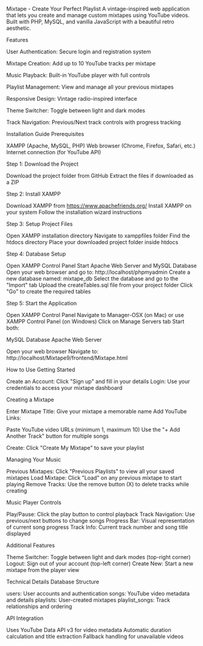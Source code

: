  Mixtape - Create Your Perfect Playlist
A vintage-inspired web application that lets you create and manage custom mixtapes using YouTube videos. Built with PHP, MySQL, and vanilla JavaScript with a beautiful retro aesthetic.



 Features

User Authentication: Secure login and registration system

Mixtape Creation: Add up to 10 YouTube tracks per mixtape

Music Playback: Built-in YouTube player with full controls

Playlist Management: View and manage all your previous mixtapes

Responsive Design: Vintage radio-inspired interface

Theme Switcher: Toggle between light and dark modes

Track Navigation: Previous/Next track controls with progress tracking



 Installation Guide
Prerequisites

XAMPP (Apache, MySQL, PHP)
Web browser (Chrome, Firefox, Safari, etc.)
Internet connection (for YouTube API)

Step 1: Download the Project

Download the project folder from GitHub
Extract the files if downloaded as a ZIP



Step 2: Install XAMPP

Download XAMPP from https://www.apachefriends.org/
Install XAMPP on your system
Follow the installation wizard instructions



Step 3: Setup Project Files

Open XAMPP installation directory
Navigate to xamppfiles folder
Find the htdocs directory
Place your downloaded project folder inside htdocs



Step 4: Database Setup

Open XAMPP Control Panel
Start Apache Web Server and MySQL Database
Open your web browser and go to: http://localhost/phpmyadmin
Create a new database named: mixtape_db
Select the database and go to the "Import" tab
Upload the createTables.sql file from your project folder
Click "Go" to create the required tables



Step 5: Start the Application

Open XAMPP Control Panel
Navigate to Manager-OSX (on Mac) or use XAMPP Control Panel (on Windows)
Click on Manage Servers tab
Start both:

MySQL Database
Apache Web Server


Open your web browser
Navigate to: http://localhost/Mixtape9/frontend/Mixtape.html




 How to Use
Getting Started

Create an Account: Click "Sign up" and fill in your details
Login: Use your credentials to access your mixtape dashboard



Creating a Mixtape

Enter Mixtape Title: Give your mixtape a memorable name
Add YouTube Links:

Paste YouTube video URLs (minimum 1, maximum 10)
Use the "+ Add Another Track" button for multiple songs


Create: Click "Create My Mixtape" to save your playlist



Managing Your Music

Previous Mixtapes: Click "Previous Playlists" to view all your saved mixtapes
Load Mixtape: Click "Load" on any previous mixtape to start playing
Remove Tracks: Use the remove button (X) to delete tracks while creating



Music Player Controls

Play/Pause: Click the play button to control playback
Track Navigation: Use previous/next buttons to change songs
Progress Bar: Visual representation of current song progress
Track Info: Current track number and song title displayed



Additional Features

Theme Switcher: Toggle between light and dark modes (top-right corner)
Logout: Sign out of your account (top-left corner)
Create New: Start a new mixtape from the player view



 Technical Details
Database Structure

users: User accounts and authentication
songs: YouTube video metadata and details
playlists: User-created mixtapes
playlist_songs: Track relationships and ordering



API Integration

Uses YouTube Data API v3 for video metadata
Automatic duration calculation and title extraction
Fallback handling for unavailable videos